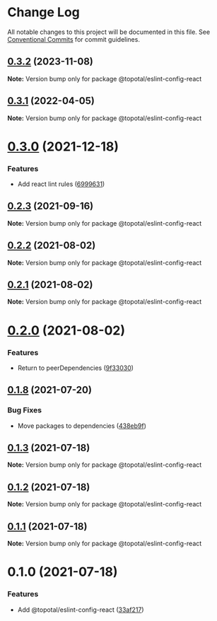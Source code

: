 # Change Log

All notable changes to this project will be documented in this file.
See [Conventional Commits](https://conventionalcommits.org) for commit guidelines.

## [0.3.2](https://github.com/topotal/js-sdk/compare/@topotal/eslint-config-react@0.3.1...@topotal/eslint-config-react@0.3.2) (2023-11-08)

**Note:** Version bump only for package @topotal/eslint-config-react

## [0.3.1](https://github.com/topotal/js-sdk/compare/@topotal/eslint-config-react@0.3.0...@topotal/eslint-config-react@0.3.1) (2022-04-05)

**Note:** Version bump only for package @topotal/eslint-config-react

# [0.3.0](https://github.com/topotal/js-sdk/compare/@topotal/eslint-config-react@0.2.3...@topotal/eslint-config-react@0.3.0) (2021-12-18)

### Features

- Add react lint rules ([6999631](https://github.com/topotal/js-sdk/commit/699963150fe4c3e937787ac88aa056cac8d6f116))

## [0.2.3](https://github.com/topotal/js-sdk/compare/@topotal/eslint-config-react@0.2.2...@topotal/eslint-config-react@0.2.3) (2021-09-16)

**Note:** Version bump only for package @topotal/eslint-config-react

## [0.2.2](https://github.com/topotal/js-sdk/compare/@topotal/eslint-config-react@0.2.1...@topotal/eslint-config-react@0.2.2) (2021-08-02)

**Note:** Version bump only for package @topotal/eslint-config-react

## [0.2.1](https://github.com/topotal/js-sdk/compare/@topotal/eslint-config-react@0.2.0...@topotal/eslint-config-react@0.2.1) (2021-08-02)

**Note:** Version bump only for package @topotal/eslint-config-react

# [0.2.0](https://github.com/topotal/js-sdk/compare/@topotal/eslint-config-react@0.1.8...@topotal/eslint-config-react@0.2.0) (2021-08-02)

### Features

- Return to peerDependencies ([9f33030](https://github.com/topotal/js-sdk/commit/9f330301952ae72ced54fd2daf74b424bde27b7c))

## [0.1.8](https://github.com/topotal/js-sdk/compare/@topotal/eslint-config-react@0.1.7...@topotal/eslint-config-react@0.1.8) (2021-07-20)

### Bug Fixes

- Move packages to dependencies ([438eb9f](https://github.com/topotal/js-sdk/commit/438eb9f674b7d4e3f53b946fc9a58bdc86fcf3ed))

## [0.1.3](https://github.com/topotal/js-sdk/compare/@topotal/eslint-config-react@0.1.2...@topotal/eslint-config-react@0.1.3) (2021-07-18)

**Note:** Version bump only for package @topotal/eslint-config-react

## [0.1.2](https://github.com/topotal/js-sdk/compare/@topotal/eslint-config-react@0.1.1...@topotal/eslint-config-react@0.1.2) (2021-07-18)

**Note:** Version bump only for package @topotal/eslint-config-react

## [0.1.1](https://github.com/topotal/js-sdk/compare/@topotal/eslint-config-react@0.1.0...@topotal/eslint-config-react@0.1.1) (2021-07-18)

**Note:** Version bump only for package @topotal/eslint-config-react

# 0.1.0 (2021-07-18)

### Features

- Add @topotal/eslint-config-react ([33af217](https://github.com/topotal/js-sdk/commit/33af217995abbedf111f5f700c52fb75bf6607d9))
